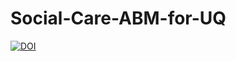 # Social-Care-ABM-for-UQ

[![DOI](https://zenodo.org/badge/149624947.svg)](https://zenodo.org/badge/latestdoi/149624947)


